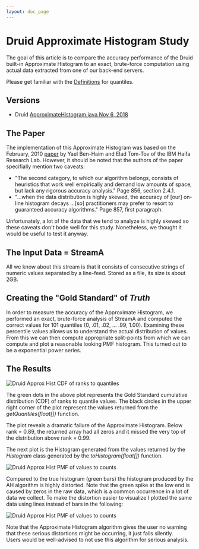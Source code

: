 ```yaml
---
layout: doc_page
---
```


# Druid Approximate Histogram Study

The goal of this article is to compare the accuracy performance of the Druid built-in Approximate Histogram to an exact, brute-force computation using actual data extracted from one of our back-end servers. 

Please get familiar with the [Definitions]({{site.docs_dir}}/Quantiles/Definitions.html) for quantiles.

## Versions

* Druid <a href="https://github.com/apache/incubator-druid/blob/master/extensions-core/histogram/src/main/java/org/apache/druid/query/aggregation/histogram/ApproximateHistogram.java">ApproximateHistogram.java Nov 6, 2018</a>


## The Paper

The implementation of this Approximate Histogram was based on the February, 2010 
[paper](http://www.jmlr.org/papers/volume11/ben-haim10a/ben-haim10a.pdf) 
by Yael Ben-Haim and Elad Tom-Tov of the IBM Haifa Research Lab. However, it should be noted that the authors of the paper specifially mention two caveats:

* "The second category, to which our algorithm belongs, consists of heuristics that work well empirically and demand low amounts of space, but lack any rigorous accuracy analysis." Page 856, section 2.4.1.
* "...when the data distribution is highly skewed, the accuracy of [our] on-line histogram decays ...[so] practitioners may prefer to resort to guaranteed accuracy algorithms." Page 857, first paragraph.

Unfortunately, a lot of the data that we tend to analyze is highly skewed so these caveats don't bode well for this study.  Nonetheless, we thought it would be useful to test it anyway.

## The Input Data = StreamA
All we know about this stream is that it consists of consecutive strings of numeric values separated by a line-feed. Stored as a file, its size is about 2GB.


## Creating the "Gold Standard" of <i>Truth</i> 
In order to measure the accuracy of the Approximate Histogram, we performed an exact, brute-force analysis of StreamA and computed the correct values for 101 quantiles (0, .01, .02, ... .99, 1.00). 
Examining these percentile values allows us to understand the actual distribution of values.  From this we can then compute appropriate split-points from which we can compute and plot a reasonable looking PMF histogram. This turned out to be a exponential power series.

## The Results

<img class="doc-img-full" src="{{site.docs_img_dir}}/quantiles/DruidAH_StreamA_CDF.png" alt="Druid Approx Hist CDF of ranks to quantiles" />  

The green dots in the above plot represents the Gold Standard cumulative distribution (CDF) of ranks to quantile values. The black circles in the upper right corner of the plot represent the values returned from the *getQuantiles(float[])* function. 

The plot reveals a dramatic failure of the Approximate Histogram. Below rank = 0.89, the returned array had all zeros and it missed the very top of the distribution above rank = 0.99. 

The next plot is the Histogram generated from the values returned by the *Histogram* class generated by the *toHistogram(float[])* function.

<img class="doc-img-full" src="{{site.docs_img_dir}}/quantiles/DruidAH_StreamA_PMF1.png" alt="Druid Approx Hist PMF of values to counts" />

Compared to the true histogram (green bars) the histogram produced by the AH algorithm is highly distorted. Note that the green spike at the low end is caused by zeros in the raw data, which is a common occurrence in a lot of data we collect.  To make the distortion easier to visualize I plotted the same data using lines instead of bars in the following:

<img class="doc-img-full" src="{{site.docs_img_dir}}/quantiles/DruidAH_StreamA_PMF2.png" alt="Druid Approx Hist PMF of values to counts" />

Note that the Approximate Histogram algorithm gives the user no warning that these serious distortions might be occurring, it just fails silently.  
Users would be well-advised to not use this algorithm for serious analysis.





 
